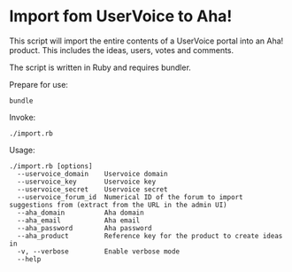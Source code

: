# Import fom UserVoice to Aha!

This script will import the entire contents of a UserVoice portal into an 
Aha! product. This includes the ideas, users, votes and comments.

The script is written in Ruby and requires bundler.

Prepare for use:

    bundle
    
Invoke:

    ./import.rb
    
Usage:

    ./import.rb [options]
      --uservoice_domain    Uservoice domain
      --uservoice_key       Uservoice key
      --uservoice_secret    Uservoice secret
      --uservoice_forum_id  Numerical ID of the forum to import suggestions from (extract from the URL in the admin UI)
      --aha_domain          Aha domain
      --aha_email           Aha email
      --aha_password        Aha password
      --aha_product         Reference key for the product to create ideas in
      -v, --verbose         Enable verbose mode
      --help                
